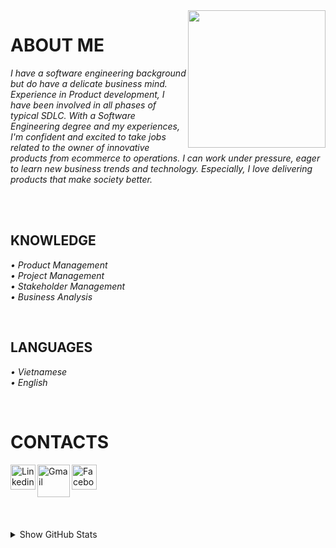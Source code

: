 <img width="220" height="220" src="https://tovinhkhang.netlify.app/images/contact.jpg" align="right" />

# ABOUT ME

_I have a software engineering background but do have a delicate business mind. Experience in Product development, I have been involved in all phases of typical SDLC. With a Software Engineering degree and my experiences, I'm confident and excited to take jobs related to the owner of innovative products from ecommerce to operations. I can work under pressure, eager to learn new business trends and technology. Especially, I love delivering products that make society better._
<br />

<br />

<br />

## KNOWLEDGE
_• Product Management_
<br />
_• Project Management_
<br />
_• Stakeholder Management_
<br />
_• Business Analysis_
<br />

<br />

## LANGUAGES
_• Vietnamese_
<br />
_• English_
<br />

<br />

# CONTACTS
[<img align="left" alt="Linkedin" width="40px" src="https://www.dtl.coventry.domains/wp-content/uploads/2020/07/LinkedIn-Logo-1024x1024.png" />][linkedin]
[<img align="left" alt="Gmail" width="52px" src="https://upload.wikimedia.org/wikipedia/commons/thumb/7/7e/Gmail_icon_%282020%29.svg/512px-Gmail_icon_%282020%29.svg.png" />][gmail]
[<img align="left" alt="Facebook" width="40px" src="https://upload.wikimedia.org/wikipedia/commons/thumb/f/fb/Facebook_icon_2013.svg/768px-Facebook_icon_2013.svg.png" />][facebook]


<br /><br /><br />
---
<details>
  <summary>Show GitHub Stats</summary>
  <img align="left" alt="My Github Stats" src="https://github-readme-stats.vercel.app/api?username=ToVinhKhang&count_private=true&include_all_commits=true&theme=nightowl" />
</details>

[facebook]: https://www.facebook.com/ToVinhKhangTDTU/
[instagram]: https://www.instagram.com/vkent_/
[linkedin]: https://www.linkedin.com/in/tovinhkhang/
[gmail]: mailto:vinhkhang1969@gmail.com



